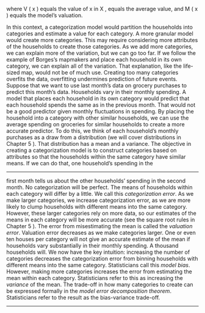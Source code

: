 where V ( x ) equals the value of x in X , equals the average value, and M ( x ) equals the model’s valuation. 

In this context, a categorization model would partition the households into categories and estimate a value for each category. A more granular model would create more categories. This may require considering more attributes of the households to create those categories. As we add more categories, we can explain more of the variation, but we can go too far. If we follow the example of Borges’s mapmakers and place each household in its own category, we can explain all of the variation. That explanation, like the life-sized map, would not be of much use. Creating too many categories overfits the data, overfitting undermines prediction of future events. Suppose that we want to use last month’s data on grocery purchases to predict this month’s data. Households vary in their monthly spending. A model that places each household in its own category would predict that each household spends the same as in the previous month. That would not be a good predictor given monthly fluctuations in spending. By placing the household into a category with other similar households, we can use the average spending on groceries for similar households to create a more accurate predictor. To do this, we think of each household’s monthly purchases as a draw from a distribution (we will cover distributions in Chapter 5 ). That distribution has a mean and a variance. The objective in creating a categorization model is to construct categories based on attributes so that the households within the same category have similar means. If we can do that, one household’s spending in the 

---

first month tells us about the other households’ spending in the second month. No categorization will be perfect. The means of households within each category will differ by a little. We call this _categorization error_. As we make larger categories, we increase categorization error, as we are more likely to clump households with different means into the same category. However, these larger categories rely on more data, so our estimates of the means in each category will be more accurate (see the square root rules in Chapter 5 ). The error from misestimating the mean is called the _valuation error_. Valuation error decreases as we make categories larger. One or even ten houses per category will not give an accurate estimate of the mean if households vary substantially in their monthly spending. A thousand households will. We now have the key intuition: increasing the number of categories decreases the categorization error from binning households with different means into the same category. Statisticians call this _model bias_. However, making more categories increases the error from estimating the mean within each category. Statisticians refer to this as increasing the _variance_ of the mean. The trade-off in how many categories to create can be expressed formally in the _model error decomposition theorem_. Statisticians refer to the result as the bias-variance trade-off. 

---